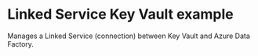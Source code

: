 # Linked Service Key Vault example

Manages a Linked Service (connection) between Key Vault and Azure Data Factory.

